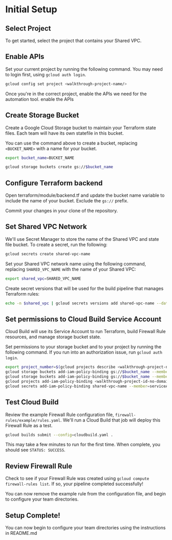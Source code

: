 # Initial Setup

## Select Project
To get started, select the project that contains your Shared VPC.

<walkthrough-project-setup></walkthrough-project-setup>

## Enable APIs
Set your current project by running the following command. You may need to login first, using `gcloud auth login`.
```sh
gcloud config set project <walkthrough-project-name/>
```

Once you're in the correct project, enable the APIs we need for the automation tool. <walkthrough-enable-apis apis="compute.googleapis.com,storage.googleapis.com,cloudbuild.googleapis.com,secretmanager.googleapis.com">enable the APIs</walkthrough-enable-apis>

## Create Storage Bucket
Create a Google Cloud Storage bucket to maintain your Terraform state files. Each team will have its own statefile in this bucket.

You can use the command above to create a bucket, replacing `<BUCKET_NAME>` with a name for your bucket.

```sh
export bucket_name=BUCKET_NAME
```
```sh
gcloud storage buckets create gs://$bucket_name
```

## Configure Terraform backend
Open <walkthrough-editor-open-file startLine="2" endLine="4" startCharacterOffset="14" endCharacterOffset="14" filePath="./terraform/module/backend.tf">terraform/module/backend.tf</walkthrough-editor-open-file> and update the bucket name variable to include the name of your bucket. Exclude the `gs://` prefix.

Commit your changes in your clone of the repository.

## Set Shared VPC Network
We'll use Secret Manager to store the name of the Shared VPC and state file bucket. To create a secret, run the following:
```sh
gcloud secrets create shared-vpc-name
```
Set your Shared VPC network name using the following command, replacing `SHARED_VPC_NAME` with the name of your Shared VPC:
```sh
export shared_vpc=SHARED_VPC_NAME
```
Create secret versions that will be used for the build pipeline that manages Terraform rules:
```sh
echo -n $shared_vpc | gcloud secrets versions add shared-vpc-name --data-file=-
```

## Set permissions to Cloud Build Service Account
Cloud Build will use its Service Account to run Terraform, build Firewall Rule resources, and manage storage bucket state. 

Set permissions to your storage bucket and to your project by running the following command. If you run into an authorization issue, run `gcloud auth login`.
```sh
export project_number=$(gcloud projects describe <walkthrough-project-name/> --format="value(projectNumber)")
gcloud storage buckets add-iam-policy-binding gs://$bucket_name --member=serviceAccount:$project_number@cloudbuild.gserviceaccount.com --role=roles/storage.objectAdmin
gcloud storage buckets add-iam-policy-binding gs://$bucket_name --member=serviceAccount:$project_number@cloudbuild.gserviceaccount.com --role=roles/storage.admin
gcloud projects add-iam-policy-binding <walkthrough-project-id-no-domain/> --member=serviceAccount:$project_number@cloudbuild.gserviceaccount.com --role=roles/compute.securityAdmin
gcloud secrets add-iam-policy-binding shared-vpc-name --member=serviceAccount:$project_number@cloudbuild.gserviceaccount.com --role=roles/secretmanager.secretAccessor
```
## Test Cloud Build
Review the example Firewall Rule configuration file, `firewall-rules/example/rules.yaml`. We'll run a Cloud Build that job will deploy this Firewall Rule as a test.
```sh
gcloud builds submit --config=cloudbuild.yaml .
```
This may take a few minutes to run for the first time. When complete, you should see `STATUS: SUCCESS`.

## Review Firewall Rule
Check to see if your Firewall Rule was created using `gcloud compute firewall-rules list`. If so, your pipeline completed successfully! 

You can now remove the example rule from the configuration file, and begin to configure your team directories.

## Setup Complete!
You can now begin to configure your team directories using the instructions in README.md

